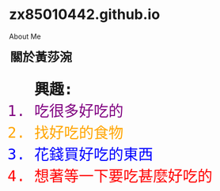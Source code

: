 # zx85010442.github.io
About Me
<!DOCTYPE html>
<html>
<style>

  html {
            height: 100%;
        }

        body {
            background-image: url(http://s7d2.scene7.com/is/image/PetSmart/PB0101_HERO-SmallPet-Food-20160818?$sclp-banner-main_small$);
            background-repeat: no-repeat;
            background-attachment: fixed;
            background-position: center;
            background-size: cover;
        }


body{
li{
 font-size: 30px;
}
  h1 {
    color: blue;
  }
  
  
</style>
<head>

</head>
<body background="http://s7d2.scene7.com/is/image/PetSmart/PB0101_HERO-SmallPet-Food-20160818?$sclp-banner-main_small$" percentage="30" >



<marquee style="font-size:25px"   direction="right" height="30" scrollamount="5" behavior="alternate" >
<b  ><font face="fantasy">關於黃莎涴</b></marquee>




<ol  style=font-size:30px   type=disc > <font face="monospace"><b>興趣:</b>
<li style=color:purple>吃很多好吃的
<li style=color:orange>找好吃的食物
<li style=color:blue>花錢買好吃的東西
<li style=color:red>想著等一下要吃甚麼好吃的
</ol>
</body>
</html>
